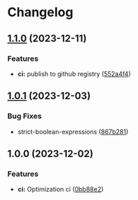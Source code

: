 # Changelog

## [1.1.0](https://github.com/Pilaton/pmjs/compare/v1.0.1...v1.1.0) (2023-12-11)


### Features

* **ci:** publish to github registry ([552a4f4](https://github.com/Pilaton/pmjs/commit/552a4f41668b77d2387e2ce14ef994e50bd2fbc4))

## [1.0.1](https://github.com/Pilaton/pmjs/compare/v1.0.0...v1.0.1) (2023-12-03)


### Bug Fixes

* strict-boolean-expressions ([867b281](https://github.com/Pilaton/pmjs/commit/867b281945ae05b1dee27f10c17dfd026ca879f9))

## 1.0.0 (2023-12-02)


### Features

* **ci:** Optimization ci ([0bb88e2](https://github.com/Pilaton/pmjs/commit/0bb88e21fbedf09272bc68b6d20bf5581cd93677))
